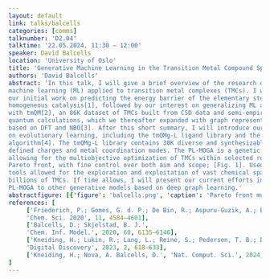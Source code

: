 ```yaml
---
layout: default
link: talks/balcells
categories: [comms]
talknumber: 'D2.04'
talktime: '22.05.2024, 11:30 – 12:00'
speaker: David Balcells
location: 'University of Oslo'
title: 'Generative Machine Learning in the Transition Metal Compound Space'
authors: 'David Balcells'
abstract: 'In this talk, I will give a brief overview of the research done in my group on the field of
machine learning (ML) applied to transition metal complexes (TMCs). I will start with
our initial work on predicting the energy barrier of the elementary steps involved in
homogeneous catalysis[1], followed by our interest on generalizing ML approaches
with tmQM[2], an 86K dataset of TMCs built from CSD data and semi-empirical
quantum calculations, which we thereafter expanded with graph representations
based on DFT and NBO[3]. After this short summary, I will introduce our recent work
on evolutionary learning, including the tmQMg-L ligand library and the PL-MOGA
algorithm[4]. The tmQMg-L library contains 30K diverse and synthesizable ligands with
defined charges and metal coordination modes. The PL-MOGA is a genetic algorithm
allowing for the multiobjective optimization of TMCs within selected regions of the
Pareto front, with fine control over both aim and scope; [Fig. 1]. Used together, these
tools allowed for the exploration and exploitation of vast chemical spaces containing
billions of TMCs. If time allows, I will present our current efforts in coupling the
PL-MOGA to other generative models based on deep graph learning.'
abstractfigure: [{'figure': 'balcells.png', 'caption': 'Pareto front multiobjective optimization with fine control over aim and scope using the PL-MOGA algorithm with the tmQMg-L ligand library[4].'}]
references: [
     ['Friederich, P.; Gomes, G. d. P.; De Bin, R.; Aspuru-Guzik, A.; Balcells, D.',
     'Chem. Sci. 2020', 11, 4584–4601],
     ['Balcells, D.; Skjelstad, B. J.',
     'Chem. Inf. Model.', 2020, 60, 6135–6146],
     ['Kneiding, H.; Lukin, R.; Lang, L.; Reine, S.; Pedersen, T. B.; De Bin, R.; Balcells, D.',
     'Digital Discovery', 2023, 2, 618–633],
     ['Kneiding, H.; Nova, A. Balcells, D.', 'Nat. Comput. Sci.', 2024, 4, accepted],
]
---
```

